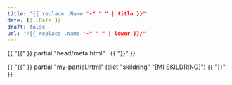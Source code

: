 ```yaml
---
title: "{{ replace .Name "-" " " | title }}"
date: {{ .Date }}
draft: false
url: "/{{ replace .Name "-" " " | lower }}/"
---
```


{{ "{{" }} partial "head/meta.html" . {{ "}}" }}

{{ "{{" }} partial "my-partial.html" (dict "skildring" "[MI SKILDRING]") {{ "}}" }}
